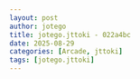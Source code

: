 ```yaml
---
layout: post
author: jotego
title: jotego.jttoki - 022a4bc
date: 2025-08-29
categories: [Arcade, jttoki]
tags: [jotego.jttoki]
---
```


